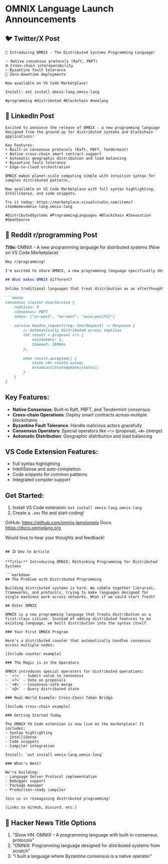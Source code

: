 # OMNIX Language Launch Announcements

## 🐦 Twitter/X Post

```
🚀 Introducing OMNIX - The Distributed Systems Programming Language!

✨ Native consensus protocols (Raft, PBFT)
🌐 Cross-chain interoperability  
⚡ Byzantine fault tolerance
🔄 Zero-downtime deployments

Now available on VS Code Marketplace!

Install: ext install omnix-lang.omnix-lang

#programming #distributed #blockchain #newlang
```

## 📝 LinkedIn Post

```
Excited to announce the release of OMNIX - a new programming language designed from the ground up for distributed systems and blockchain applications!

Key Features:
• Built-in consensus protocols (Raft, PBFT, Tendermint)
• Native cross-chain smart contract support
• Automatic geographic distribution and load balancing
• Byzantine fault tolerance
• Edge-to-cloud orchestration

OMNIX makes planet-scale computing simple with intuitive syntax for complex distributed patterns.

Now available on VS Code Marketplace with full syntax highlighting, IntelliSense, and code snippets.

Try it today: https://marketplace.visualstudio.com/items?itemName=omnix-lang.omnix-lang

#DistributedSystems #ProgrammingLanguages #Blockchain #Innovation #OpenSource
```

## 📖 Reddit r/programming Post

**Title:** OMNIX - A new programming language for distributed systems (Now on VS Code Marketplace)

```markdown
Hey r/programming!

I'm excited to share OMNIX, a new programming language specifically designed for distributed systems and blockchain applications. It's now available on the VS Code Marketplace!

## What makes OMNIX different?

Unlike traditional languages that treat distribution as an afterthought, OMNIX has distributed computing primitives built into the language itself:

```omnix
consensus cluster UserService {
    replicas: 5
    consensus: PBFT
    zones: ["us-east", "eu-west", "asia-pacific"]
    
    service handle_request(req: UserRequest) -> Response {
        // Automatically distributed across replicas
        let result = proposal <!> {
            validators: 3,
            timeout: 2000ms
        };
        
        when result.accepted() {
            state <#> result.value;
            broadcast(StateUpdate(state));
        }
    }
}
```

## Key Features:
- **Native Consensus**: Built-in Raft, PBFT, and Tendermint consensus
- **Cross-chain Operations**: Deploy smart contracts across multiple blockchains
- **Byzantine Fault Tolerance**: Handle malicious actors gracefully
- **Consensus Operators**: Special operators like `<!>` (propose), `<#>` (merge)
- **Automatic Distribution**: Geographic distribution and load balancing

## VS Code Extension Features:
- Full syntax highlighting
- IntelliSense and auto-completion
- Code snippets for common patterns
- Integrated compiler support

## Get Started:
1. Install VS Code extension: `ext install omnix-lang.omnix-lang`
2. Create a `.omx` file and start coding!

GitHub: https://github.com/omnix-lang/omnix
Docs: https://docs.omnixlang.org

Would love to hear your thoughts and feedback!
```

## 📺 Dev.to Article

**Title:** Introducing OMNIX: Rethinking Programming for Distributed Systems

```markdown
## The Problem with Distributed Programming

Building distributed systems is hard. We cobble together libraries, frameworks, and protocols, trying to make languages designed for single machines work across networks. What if we could start fresh?

## Enter OMNIX

OMNIX is a new programming language that treats distribution as a first-class citizen. Instead of adding distributed features to an existing language, we built distribution into the syntax itself.

### Your First OMNIX Program

Here's a distributed counter that automatically handles consensus across multiple nodes:

[Include counter example]

### The Magic is in the Operators

OMNIX introduces special operators for distributed operations:
- `<!>` - Submit value to consensus
- `<?>` - Vote on proposals  
- `<#>` - Consensus-safe merge
- `<@>` - Query distributed state

### Real-World Example: Cross-Chain Token Bridge

[Include cross-chain example]

### Getting Started Today

The OMNIX VS Code extension is now live on the marketplace! It includes:
- Syntax highlighting
- IntelliSense
- Code snippets
- Compiler integration

Install: `ext install omnix-lang.omnix-lang`

### What's Next?

We're building:
- Language Server Protocol implementation
- Debugger support
- Package manager
- Production-ready compiler

Join us in reimagining distributed programming!

[Links to GitHub, Discord, etc.]
```

## 🎯 Hacker News Title Options

1. "Show HN: OMNIX – A programming language with built-in consensus protocols"
2. "OMNIX: Programming language designed for distributed systems from scratch"
3. "I built a language where Byzantine consensus is a native operator"
```